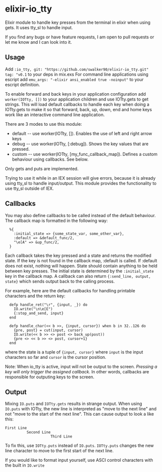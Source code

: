 # elixir-io_tty

Elixir module to handle key presses from the terminal in elixir when using gets.
It uses tty_sl to handle input.

If you find any bugs or have feature requests, I am open to pull requests or let me know and I can look into it.

## Usage

Add `:io_tty, git: "https://github.com/swalker90/elixir-io_tty.git" tag: "v0.1` to your deps in mix.exs
For command line applications using escript add `emu_args: "-elixir ansi_enabled true -noinput"` to your escript definition.

To enable forward and back keys in your application configuration add `worker(IOTty, [])` to your application children and use IOTty.gets to get strings.
This will load default callbacks to handle each key when doing a IOTty.gets to make it so that forward, back, up, down, end and home keys work like an interactive command line application.

There are 3 modes to use this module:

  - default -- use worker(IOTty, []). Enables the use of left and right arrow keys
  - debug -- use worker(IOTty, [:debug]). Shows the key values that are pressed.
  - custom -- use worker(IOTty, [my_func_callback_map]). Defines a custom behaviour using callbacks. See below.

Only gets and puts are implemented.

Trying to use it while in an IEX session will give errors, because it is already using tty_sl to handle input/output.
This module provides the functionality to use tty_sl outside of IEX.

## Callbacks

You may also define callbacks to be called instead of the default behaviour.
The callback map is formatted in the following way:
```
  %{
    :initial_state => {some_state_var, some_other_var},
    :default => &default_func/2,
    "\e[A" => &up_func/2,
  }
```

Each callback takes the key pressed and a state and returns the modified state.
If the key is not found in the callback map, :default is called.
If :default does not exist, nothing will happen.
State should contain anything to be held between key presses.
The initial state is determined by the `:initial_state` key in the callback map.
A callback can also return `{:send_line, output, state}` which sends output back to the calling process.

For example, here are the default callbacks for handling printable characters and the return key:
```
  defp handle_ret("\r", {input, _}) do
    IO.write("\n\e[E")
    {:stop_and_send, input}
  end

  defp handle_char(<< b >>, {input, cursor}) when b in 32..126 do
    {pre, post} = cut(input, cursor)
    IO.write(<< b >> <> post <> back_up(post))
    {pre <> << b >> <> post, cursor+1}
  end
```

where the state is a tuple of `{input, cursor}` where `input` is the input characters so far and `cursor` is the cursor position.

Note: When io_tty is active, input will not be output to the screen. _Pressing a key will only trigger the assigned callback._
In other words, callbacks are responsible for outputing keys to the screen.

## Output

Mixing `IO.puts` and `IOTty.gets` results in strange output.
When using `IO.puts` with IOTty, the new line is interpreted as "move to the next line" and not "move to the start of the next line".
This can cause output to look a like this:
```
First Line
          Second Line
                     Third Line
```
To fix this, use `IOTty.puts` instead of `IO.puts`.
`IOTty.puts` changes the new line character to move to the first start of the next line.

If you would like to format input yourself, use ASCI control characters with the built in `IO.write` 
